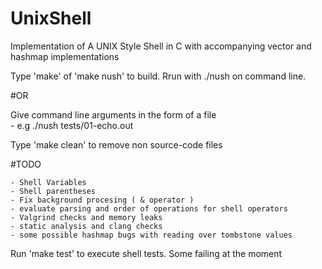 # UnixShell
Implementation of A UNIX Style Shell in C with accompanying vector and hashmap implementations

Type 'make' of 'make nush' to build. Rrun with ./nush on command line.

#OR

Give command line arguments in the form of a file	
	- e.g ./nush tests/01-echo.out


Type 'make clean' to remove non source-code files

#TODO

	- Shell Variables 
	- Shell parentheses  
	- Fix background procesing ( & operator )
	- evaluate parsing and order of operations for shell operators
	- Valgrind checks and memory leaks
	- static analysis and clang checks
	- some possible hashmap bugs with reading over tombstone values

Run 'make test' to execute shell tests.  Some failing at the moment
